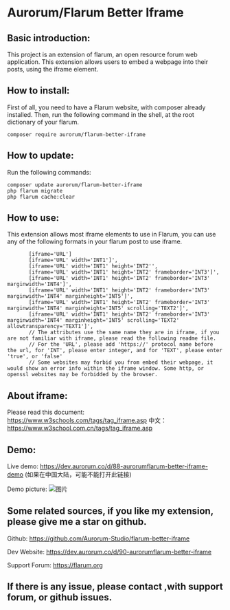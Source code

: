 # Aurorum/Flarum Better Iframe

## Basic introduction:
This project is an extension of flarum, an open resource forum web application. This extension allows users to embed a webpage into their posts, using the iframe element.

## How to install:
First of all, you need to have a Flarum website, with composer already installed. Then, run the following command in the shell, at the root dictionary of your flarum.
    
    composer require aurorum/flarum-better-iframe
   
## How to update:
Run the following commands:
    
    composer update aurorum/flarum-better-iframe
    php flarum migrate
    php flarum cache:clear

## How to use:
This extension allows most iframe elements to use in Flarum, you can use any of the following formats in your flarum post to use iframe.

           [iframe='URL']
           [iframe='URL' width='INT1']',
           [iframe='URL' width='INT1' height='INT2'',
           [iframe='URL' width='INT1' height='INT2' frameborder='INT3']',
           [iframe='URL' width='INT1' height='INT2' frameborder='INT3' marginwidth='INT4']',
           [iframe='URL' width='INT1' height='INT2' frameborder='INT3' marginwidth='INT4' marginheight='INT5']',
           [iframe='URL' width='INT1' height='INT2' frameborder='INT3' marginwidth='INT4' marginheight='INT5' scrolling='TEXT2']',
           [iframe='URL' width='INT1' height='INT2' frameborder='INT3' marginwidth='INT4' marginheight='INT5' scrolling='TEXT2' allowtransparency='TEXT1']',
           // The attributes use the same name they are in iframe, if you are not familiar with iframe, please read the following readme file.
           // For the 'URL', please add 'https://' protocol name before the url, for 'INT', please enter integer, and for 'TEXT', please enter 'true', or 'false'
           // Some websites may forbid you from embed their webpage, it would show an error info within the iframe window. Some http, or openssl websites may be forbidded by the browser.
         
       
## About iframe:
Please read this document: https://www.w3schools.com/tags/tag_iframe.asp
中文：https://www.w3school.com.cn/tags/tag_iframe.asp

## Demo:
Live demo: https://dev.aurorum.co/d/88-aurorumflarum-better-iframe-demo  (如果在中国大陆，可能不能打开此链接)

Demo picture:
![图片](https://user-images.githubusercontent.com/88573201/215254799-090f5823-1eee-42f3-95fb-dfff05c59571.png)

## Some related sources, if you like my extension, please give me a star on github.

Github: https://github.com/Aurorum-Studio/flarum-better-iframe

Dev Website: https://dev.aurorum.co/d/90-aurorumflarum-better-iframe

Support Forum: https://flarum.org

## If there is any issue, please contact ,with support forum, or github issues.
